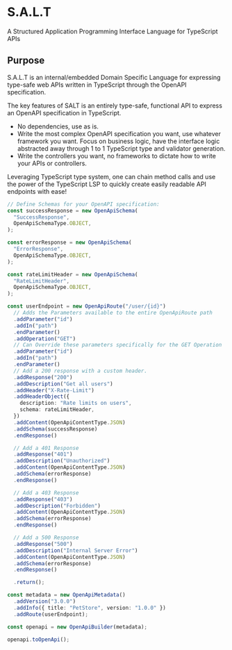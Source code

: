 # S.A.L.T

A Structured Application Programming Interface Language for TypeScript APIs

## Purpose

S.A.L.T is an internal/embedded Domain Specific Language for expressing type-safe web APIs written in TypeScript through the OpenAPI specification.

The key features of SALT is an entirely type-safe, functional API to express an OpenAPI specification in TypeScript.

- No dependencies, use as is.
- Write the most complex OpenAPI specification you want, use whatever framework you want. Focus on business logic, have the interface logic abstracted away through 1 to 1 TypeScript type and validator generation.
- Write the controllers you want, no frameworks to dictate how to write your APIs or controllers.


Leveraging TypeScript type system, one can chain method calls and use the power of the TypeScript LSP to quickly create easily readable API endpoints with ease!
```ts
// Define Schemas for your OpenAPI specification:
const successResponse = new OpenApiSchema(
  "SuccessResponse",
  OpenApiSchemaType.OBJECT,
);

const errorResponse = new OpenApiSchema(
  "ErrorResponse",
  OpenApiSchemaType.OBJECT,
);

const rateLimitHeader = new OpenApiSchema(
  "RateLimitHeader",
  OpenApiSchemaType.OBJECT,
);

const userEndpoint = new OpenApiRoute("/user/{id}")
  // Adds the Parameters available to the entire OpenApiRoute path
  .addParameter("id")
  .addIn("path")
  .endParameter()
  .addOperation("GET")
  // Can Override these parameters specifically for the GET Operation
  .addParameter("id")
  .addIn("path")
  .endParameter()
  // Add a 200 response with a custom header.
  .addResponse("200")
  .addDescription("Get all users")
  .addHeader("X-Rate-Limit")
  .addHeaderObject({
    description: "Rate limits on users",
    schema: rateLimitHeader,
  })
  .addContent(OpenApiContentType.JSON)
  .addSchema(successResponse)
  .endResponse()

  // Add a 401 Response
  .addResponse("401")
  .addDescription("Unauthorized")
  .addContent(OpenApiContentType.JSON)
  .addSchema(errorResponse)
  .endResponse()

  // Add a 403 Response
  .addResponse("403")
  .addDescription("Forbidden")
  .addContent(OpenApiContentType.JSON)
  .addSchema(errorResponse)
  .endResponse()

  // Add a 500 Response
  .addResponse("500")
  .addDescription("Internal Server Error")
  .addContent(OpenApiContentType.JSON)
  .addSchema(errorResponse)
  .endResponse()

  .return();

const metadata = new OpenApiMetadata()
  .addVersion("3.0.0")
  .addInfo({ title: "PetStore", version: "1.0.0" })
  .addRoute(userEndpoint);

const openapi = new OpenApiBuilder(metadata);

openapi.toOpenApi();
```
